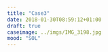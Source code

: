 ```yaml
---
title: "Case3"
date: 2018-01-30T08:59:12+01:00
draft: true
caseimage: ../imgs/IMG_3198.jpg
mood: "SOL"
---
```


